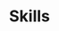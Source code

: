 ---
widget: featurette
widget_id: RECENT-POSTS
feature:
  - description: Pytorch, ROS, numpy, pandas, matplotlib, sklearn, etc.
	icon: python
    icon_pack: fab
    name: Python

  - description: Including Feature Engineering, Representation Learning, Deep Learning, etc.
    icon: chart-line
    icon_pack: fas
    name: Machine Learning

  - description: Path Planning, Localization, Mapping and Control Algorithm in ROS
    icon: robot
    icon_pack: fas
    name: Robotics

  - description: Unmodified
    icon: basketball-ball
    icon_pack: fas
    name: Basketball

headless: true
weight: 30
title: Skills
subtitle: null
design:
  columns: "123"
  background:
    color: "123"
    gradient_start: "213"
    gradient_end: "234"
    text_color_light: true
---